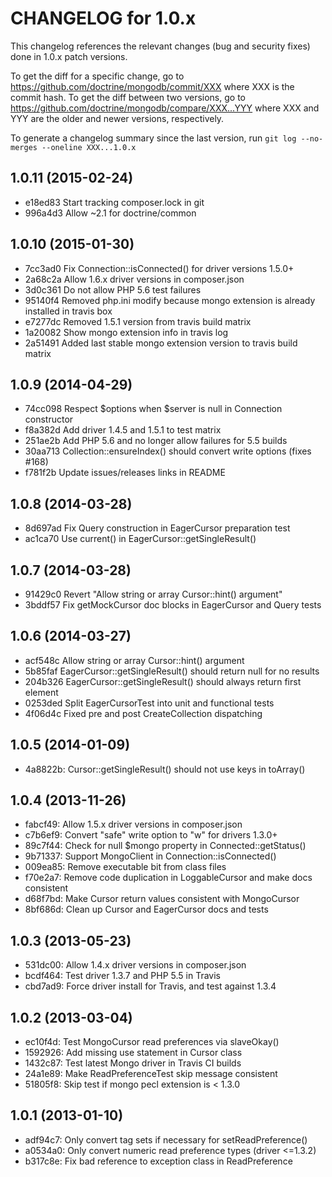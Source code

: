CHANGELOG for 1.0.x
===================

This changelog references the relevant changes (bug and security fixes) done
in 1.0.x patch versions.

To get the diff for a specific change, go to
https://github.com/doctrine/mongodb/commit/XXX where XXX is the commit hash.
To get the diff between two versions, go to
https://github.com/doctrine/mongodb/compare/XXX...YYY where XXX and YYY are
the older and newer versions, respectively.

To generate a changelog summary since the last version, run
`git log --no-merges --oneline XXX...1.0.x`

1.0.11 (2015-02-24)
-------------------

 * e18ed83 Start tracking composer.lock in git
 * 996a4d3 Allow ~2.1 for doctrine/common

1.0.10 (2015-01-30)
-------------------

 * 7cc3ad0 Fix Connection::isConnected() for driver versions 1.5.0+
 * 2a68c2a Allow 1.6.x driver versions in composer.json
 * 3d0c361 Do not allow PHP 5.6 test failures
 * 95140f4 Removed php.ini modify because mongo extension is already installed in travis box
 * e7277dc Removed 1.5.1 version from travis build matrix
 * 1a20082 Show mongo extension info in travis log
 * 2a51491 Added last stable mongo extension version to travis build matrix

1.0.9 (2014-04-29)
------------------

 * 74cc098 Respect $options when $server is null in Connection constructor
 * f8a382d Add driver 1.4.5 and 1.5.1 to test matrix
 * 251ae2b Add PHP 5.6 and no longer allow failures for 5.5 builds
 * 30aa713 Collection::ensureIndex() should convert write options (fixes #168)
 * f781f2b Update issues/releases links in README

1.0.8 (2014-03-28)
------------------

 * 8d697ad Fix Query construction in EagerCursor preparation test
 * ac1ca70 Use current() in EagerCursor::getSingleResult()

1.0.7 (2014-03-28)
------------------

 * 91429c0 Revert "Allow string or array Cursor::hint() argument"
 * 3bddf57 Fix getMockCursor doc blocks in EagerCursor and Query tests

1.0.6 (2014-03-27)
------------------

 * acf548c Allow string or array Cursor::hint() argument
 * 5b85faf EagerCursor::getSingleResult() should return null for no results
 * 204b326 EagerCursor::getSingleResult() should always return first element
 * 0253ded Split EagerCursorTest into unit and functional tests
 * 4f06d4c Fixed pre and post CreateCollection dispatching

1.0.5 (2014-01-09)
------------------

 * 4a8822b: Cursor::getSingleResult() should not use keys in toArray()

1.0.4 (2013-11-26)
------------------

 * fabcf49: Allow 1.5.x driver versions in composer.json
 * c7b6ef9: Convert "safe" write option to "w" for drivers 1.3.0+
 * 89c7f44: Check for null $mongo property in Connected::getStatus()
 * 9b71337: Support MongoClient in Connection::isConnected()
 * 009ea85: Remove executable bit from class files
 * f70e2a7: Remove code duplication in LoggableCursor and make docs consistent
 * d68f7bd: Make Cursor return values consistent with MongoCursor
 * 8bf686d: Clean up Cursor and EagerCursor docs and tests

1.0.3 (2013-05-23)
------------------

 * 531dc00: Allow 1.4.x driver versions in composer.json
 * bcdf464: Test driver 1.3.7 and PHP 5.5 in Travis
 * cbd7ad9: Force driver install for Travis, and test against 1.3.4

1.0.2 (2013-03-04)
------------------

 * ec10f4d: Test MongoCursor read preferences via slaveOkay()
 * 1592926: Add missing use statement in Cursor class
 * 1432c87: Test latest Mongo driver in Travis CI builds
 * 24a1e89: Make ReadPreferenceTest skip message consistent </ocd>
 * 51805f8: Skip test if mongo pecl extension is < 1.3.0

1.0.1 (2013-01-10)
------------------

 * adf94c7: Only convert tag sets if necessary for setReadPreference()
 * a0534a0: Only convert numeric read preference types (driver <=1.3.2)
 * b317c8e: Fix bad reference to exception class in ReadPreference
